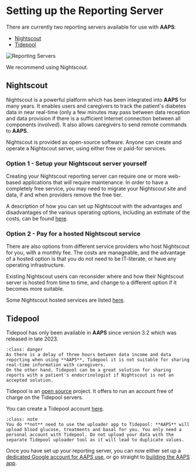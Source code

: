# Setting up the Reporting Server

There are currently two reporting servers available for use with **AAPS**:

- [Nightscout](https://nightscout.github.io/)
- [Tidepool](https://www.tidepool.org/)

![Reporting Servers](../images/Building-the-App/ReportingServer.png)

We recommend using Nightscout.

## Nightscout 


Nightscout is a powerful platform which has been integrated into **AAPS** for many years. It enables users and caregivers to track the patient's diabetes data in near real-time (only a few minutes may pass between data reception and data provision if there is a sufficient Internet connection between all components involved). It also allows caregivers to send remote commands to **AAPS**.

Nightscout is provided as open-source software. Anyone can create and operate a Nightscout server, using either free or paid-for services. 

### Option 1 - Setup your Nightscout server yourself

Creating your Nightscout reporting server can require one or more web-based applications that will require maintenance. In order to have a completely free service, you may need to migrate your Nightscout site and data, if and when providers remove the free tier.

A description of how you can set up Nightscout with the advantages and disadvantages of the various operating options, including an estimate of the costs, can be found [here](https://nightscout.github.io/nightscout/new_user/#free-diy).

### Option 2 - Pay for a hosted Nightscout service

There are also options from different service providers who host Nightscout for you, with a monthly fee. The costs are manageable, and the advantage of a hosted option is that you do not need to be IT-literate, or have any operating infrastructure. 


Existing Nightscout users can reconsider where and how their Nightscout server is hosted from time to time, and change to a different option if it becomes more suitable.

Some Nightscout hosted services are listed [here](https://nightscout.github.io/nightscout/new_user/#vendors-comparison-table).

## Tidepool

Tidepool has only been available in **AAPS** since version 3.2 which was released in late 2023.

```{admonition} Tidepool with **AAPS** is only for reporting
:class: danger  
As there is a delay of three hours between data income and data reporting when using **AAPS**, Tidepool it is not suitable for sharing real-time information with caregivers.  
On the other hand, Tidepool can be a great solution for sharing reports with a patient's endocrinologist if Nightscout is not an accepted solution.  
```

Tidepool is an [open source](https://github.com/tidepool-org) project. It offers to run an account free of charge on the Tidepool servers.

You can create a Tidepool account [here](https://app.tidepool.org/signup).

```{admonition} **AAPS** has a the uploader for Tidepool integrated
:class: note
You do **not** need to use the uploader app to Tidepool: **AAPS** will upload blood glucose, treatments and basal for you. You only need a personal account with Tidepool. Do not upload your data with the separate Tidepool uploader tool as it will lead to duplicate values.  
```

Once you have set up your reporting server, you can now either set up a [dedicated Google account for AAPS use](Dedicated-Google-account-for-AAPS.md), or go straight to [building the AAPS app](building-AAPS.md). 